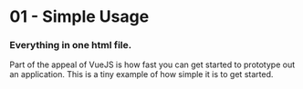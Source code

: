 # 01 - Simple Usage
### Everything in one html file.
Part of the appeal of VueJS is how fast you can get started to prototype out an application.  This is a tiny example of how simple it is to get started.
